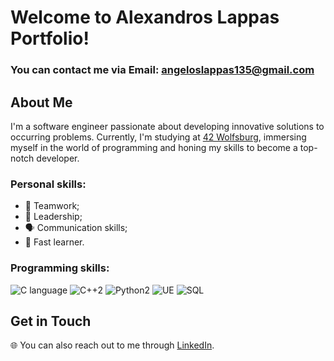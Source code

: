 # Welcome to Alexandros Lappas Portfolio!

### You can contact me via Email: angeloslappas135@gmail.com

## About Me

I'm a software engineer passionate about developing innovative solutions to occurring problems. Currently, I'm studying at [42 Wolfsburg](https://www.42wolfsburg.de/), immersing myself in the world of programming and honing my skills to become a top-notch developer.

### Personal skills:
- 🤝 Teamwork;
- 🏅 Leadership;
- 🗣️ Communication skills;
- 🚀 Fast learner.

### Programming skills:
![C language](https://github.com/AlexLuthor135/AlexLuthor135/assets/134649029/9ac5fb3c-7533-4208-91a2-5fa0dfd1fca1)
 ![C++2](https://github.com/AlexLuthor135/AlexLuthor135/assets/134649029/78a196fd-a007-48bc-981b-968b57e69148)
 ![Python2](https://github.com/AlexLuthor135/AlexLuthor135/assets/134649029/95e561e4-fd7d-42a6-9c8c-b030c9754d5d) 
 ![UE](https://github.com/AlexLuthor135/AlexLuthor135/assets/134649029/4214fde8-a38d-4dff-888f-5b3ba66a0b11) 
 ![SQL](https://github.com/AlexLuthor135/AlexLuthor135/assets/134649029/156382e4-f473-4ca1-b228-a0a51a8070e3)







## Get in Touch

🌐 You can also reach out to me through [LinkedIn](www.linkedin.com/in/alexandros-lappas-18134528b).

<!---
AlexLuthor135/AlexLuthor135 is a ✨ special ✨ repository because its `README.md` (this file) appears on your GitHub profile.
You can click the Preview link to take a look at your changes.
--->

